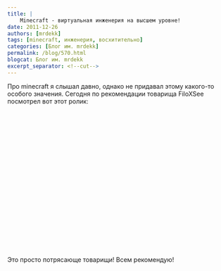 ```yaml
---
title: |
    Minecraft - виртуальная инженерия на высшем уровне!
date: 2011-12-26
authors: [mrdekk]
tags: [minecraft, инженерия, восхитительно]
categories: [Блог им. mrdekk]
permalink: /blog/570.html
blogcat: Блог им. mrdekk
excerpt_separator: <!--cut-->
---
```


Про minecraft я слышал давно, однако не придавал этому какого-то особого значения. Сегодня по рекомендации товарища FiloXSee посмотрел вот этот ролик:

<object width="560" height="315"><param name="movie" value="http://www.youtube.com/v/vlu2yNdjpq8?version=3&amp;hl=ru_RU"></param><param name="allowFullScreen" value="true"></param><param name="allowscriptaccess" value="always"></param><embed src="http://www.youtube.com/v/vlu2yNdjpq8?version=3&amp;hl=ru_RU" type="application/x-shockwave-flash" width="560" height="315" allowscriptaccess="always" allowfullscreen="true"></embed></object>

Это просто потрясающе товарищи! Всем рекомендую!
